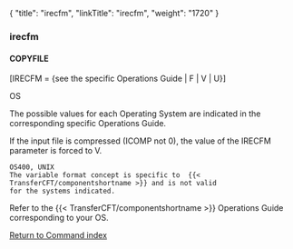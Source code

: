{
    "title": "irecfm",
    "linkTitle": "irecfm",
    "weight": "1720"
}<span id="irecfm"></span>

### irecfm

#### COPYFILE

\[IRECFM
= {see the specific Operations Guide | F | V | U}\]    

OS

The possible values for each Operating
System are indicated in the corresponding specific Operations Guide.

If the input file is compressed (ICOMP not 0), the value of the IRECFM
parameter is forced to V.

```
OS400, UNIX
The variable format concept is specific to  {{< TransferCFT/componentshortname >}} and is not valid
for the systems indicated.
```

Refer to the  {{< TransferCFT/componentshortname  >}} Operations Guide corresponding to your
OS.

[Return to Command index](../../)
